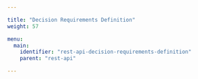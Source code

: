 ```yaml
---

title: "Decision Requirements Definition"
weight: 57

menu:
  main:
    identifier: "rest-api-decision-requirements-definition"
    parent: "rest-api"

---
```

